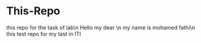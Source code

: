 # This-Repo
this repo for the task of lab\n 
Hello my dear \n
my name is mohamed fathi\n 
this test repo for my tast in ITI 
